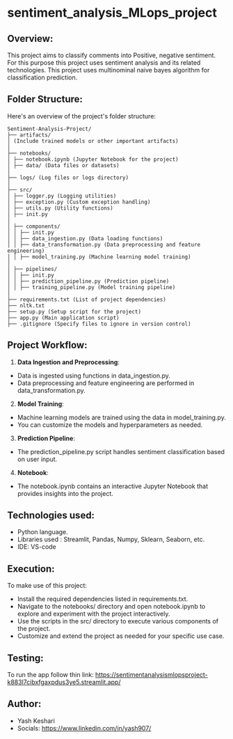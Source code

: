 # sentiment_analysis_MLops_project 

## Overview:
This project aims to classify comments into Positive, negative sentiment. For this purpose this project uses sentiment analysis and its related technologies. This project uses multinominal naive bayes algorithm for classification prediction.

## Folder Structure:
Here's an overview of the project's folder structure:
```
Sentiment-Analysis-Project/
├── artifacts/
│ (Include trained models or other important artifacts)
│
├── notebooks/
│ ├── notebook.ipynb (Jupyter Notebook for the project)
│ ├── data/ (Data files or datasets)
│
├── logs/ (Log files or logs directory)
│
├── src/
│ ├── logger.py (Logging utilities)
│ ├── exception.py (Custom exception handling)
│ ├── utils.py (Utility functions)
│ ├── init.py
│
│ ├── components/
│ │ ├── init.py
│ │ ├── data_ingestion.py (Data loading functions)
│ │ ├── data_transformation.py (Data preprocessing and feature engineering)
│ │ ├── model_training.py (Machine learning model training)
│
│ ├── pipelines/
│ │ ├── init.py
│ │ ├── prediction_pipeline.py (Prediction pipeline)
│ │ ├── training_pipeline.py (Model training pipeline)
│
├── requirements.txt (List of project dependencies)
├── nltk.txt
├── setup.py (Setup script for the project)
├── app.py (Main application script)
├── .gitignore (Specify files to ignore in version control)
```

## Project Workflow:
1. **Data Ingestion and Preprocessing**:
- Data is ingested using functions in data_ingestion.py.
- Data preprocessing and feature engineering are performed in data_transformation.py.
2. **Model Training**:
- Machine learning models are trained using the data in model_training.py.
- You can customize the models and hyperparameters as needed.
3. **Prediction Pipeline**:
- The prediction_pipeline.py script handles sentiment classification based on user input.
4. **Notebook**:
- The notebook.ipynb contains an interactive Jupyter Notebook that provides insights into the project.

## Technologies used:
- Python language.
- Libraries used : Streamlit, Pandas, Numpy, Sklearn, Seaborn, etc.
- IDE: VS-code
  
## Execution:
To make use of this project:

- Install the required dependencies listed in requirements.txt.
- Navigate to the notebooks/ directory and open notebook.ipynb to explore and experiment with the project interactively.
- Use the scripts in the src/ directory to execute various components of the project.
- Customize and extend the project as needed for your specific use case.

## Testing:
To run the app follow thin link: https://sentimentanalysismlopsproject-k883l7cibxfgaxpdus3ye5.streamlit.app/

## Author:
- Yash Keshari
- Socials: https://www.linkedin.com/in/yash907/
